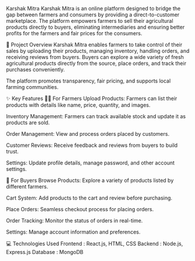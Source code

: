 
Karshak Mitra
Karshak Mitra is an online platform designed to bridge the gap between farmers and consumers by providing a direct-to-customer marketplace. The platform empowers farmers to sell their agricultural products directly to buyers, eliminating intermediaries and ensuring better profits for the farmers and fair prices for the consumers.

🌾 Project Overview
Karshak Mitra enables farmers to take control of their sales by uploading their products, managing inventory, handling orders, and receiving reviews from buyers. Buyers can explore a wide variety of fresh agricultural products directly from the source, place orders, and track their purchases conveniently.

The platform promotes transparency, fair pricing, and supports local farming communities.

✨ Key Features
👨‍🌾 For Farmers
Upload Products: Farmers can list their products with details like name, price, quantity, and images.

Inventory Management: Farmers can track available stock and update it as products are sold.

Order Management: View and process orders placed by customers.

Customer Reviews: Receive feedback and reviews from buyers to build trust.

Settings: Update profile details, manage password, and other account settings.

🛒 For Buyers
Browse Products: Explore a variety of products listed by different farmers.

Cart System: Add products to the cart and review before purchasing.

Place Orders: Seamless checkout process for placing orders.

Order Tracking: Monitor the status of orders in real-time.

Settings: Manage account information and preferences.

💻 Technologies Used
Frontend :	React.js, HTML, CSS
Backend :	Node.js, Express.js
Database :	MongoDB
